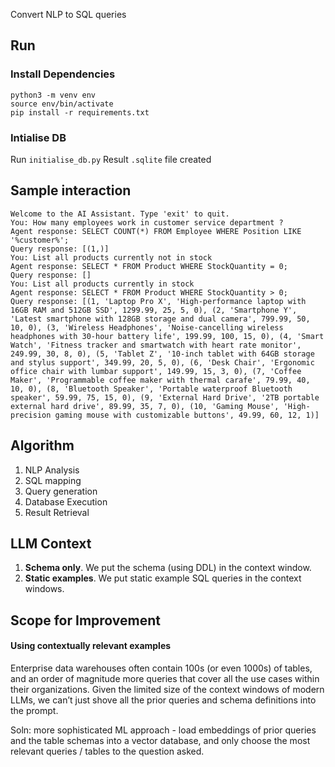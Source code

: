 Convert NLP to SQL queries

## Run

### Install Dependencies
```
python3 -m venv env
source env/bin/activate
pip install -r requirements.txt
```

### Intialise DB
Run `initialise_db.py`
Result `.sqlite` file created


## Sample interaction
```
Welcome to the AI Assistant. Type 'exit' to quit.
You: How many employees work in customer service department ?
Agent response: SELECT COUNT(*) FROM Employee WHERE Position LIKE '%customer%';
Query response: [(1,)]
You: List all products currently not in stock
Agent response: SELECT * FROM Product WHERE StockQuantity = 0;
Query response: []
You: List all products currently in stock
Agent response: SELECT * FROM Product WHERE StockQuantity > 0;
Query response: [(1, 'Laptop Pro X', 'High-performance laptop with 16GB RAM and 512GB SSD', 1299.99, 25, 5, 0), (2, 'Smartphone Y', 'Latest smartphone with 128GB storage and dual camera', 799.99, 50, 10, 0), (3, 'Wireless Headphones', 'Noise-cancelling wireless headphones with 30-hour battery life', 199.99, 100, 15, 0), (4, 'Smart Watch', 'Fitness tracker and smartwatch with heart rate monitor', 249.99, 30, 8, 0), (5, 'Tablet Z', '10-inch tablet with 64GB storage and stylus support', 349.99, 20, 5, 0), (6, 'Desk Chair', 'Ergonomic office chair with lumbar support', 149.99, 15, 3, 0), (7, 'Coffee Maker', 'Programmable coffee maker with thermal carafe', 79.99, 40, 10, 0), (8, 'Bluetooth Speaker', 'Portable waterproof Bluetooth speaker', 59.99, 75, 15, 0), (9, 'External Hard Drive', '2TB portable external hard drive', 89.99, 35, 7, 0), (10, 'Gaming Mouse', 'High-precision gaming mouse with customizable buttons', 49.99, 60, 12, 1)]
```


## Algorithm
1. NLP Analysis
3. SQL mapping
4. Query generation
5. Database Execution
6. Result Retrieval

## LLM Context
1. **Schema only**. We put the schema (using DDL) in the context window.
2. **Static examples**. We put static example SQL queries in the context windows.

## Scope for Improvement
#### Using contextually relevant examples

Enterprise data warehouses often contain 100s (or even 1000s) of tables, and an order of magnitude more queries that cover all the use cases within their organizations. Given the limited size of the context windows of modern LLMs, we can’t just shove all the prior queries and schema definitions into the prompt.

Soln:  more sophisticated ML approach - load embeddings of prior queries and the table schemas into a vector database, and only choose the most relevant queries / tables to the question asked. 

